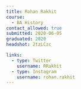 ```yaml
---
title: Rohan Rakhit
course:
  - BA History
contact_allowed: true
submitted: 2020-06-05
graduated: 2020
headshot: 2tzLCzc

links:
  - type: Twitter
    username: RRakhit
  - type: Instagram
    username: rohan.rakhit
---
```

